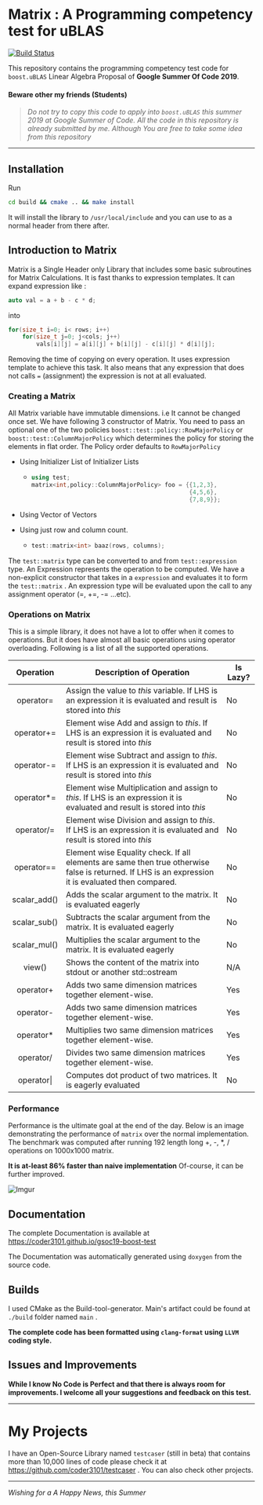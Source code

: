 # Matrix : A Programming competency test for uBLAS

[![Build 
Status](https://travis-ci.org/coder3101/gsoc19-boost-test.svg?branch=master)](https://travis-ci.org/coder3101/gsoc19-boost-test)

This repository contains the programming competency test code for `boost.uBLAS` Linear Algebra Proposal of **Google Summer Of Code 2019**. 

#### Beware other my friends (Students)

> *Do not try to copy this code to apply into `boost.uBLAS` this summer 2019 at Google Summer of Code. All the code in this repository is already submitted by me. Although You are free to take some idea from this repository*

---

## Installation

Run 

```bash
cd build && cmake .. && make install
```

It will install the library to `/usr/local/include` and you can use to as a normal header from there after.

## Introduction to Matrix

Matrix is a Single Header only Library that includes some basic subroutines for Matrix Calculations. It is fast thanks to expression templates. It can expand expression like :

```cpp
auto val = a + b - c * d;
```

into

```cpp
for(size_t i=0; i< rows; i++)
    for(size_t j=0; j<cols; j++)
        vals[i][j] = a[i][j] + b[i][j] - c[i][j] * d[i][j];
```

Removing the time of copying on every operation. It uses expression template to achieve this task. It also means that any expression that does not calls `=` (assignment) the expression is not at all evaluated. 

### Creating a Matrix

All Matrix variable have immutable dimensions. i.e It cannot be changed once set. We have following 3 constructor of Matrix. You need to pass an optional one of the two policies `boost::test::policy::RowMajorPolicy` or `boost::test::ColumnMajorPolicy` which determines the policy for storing the elements in flat order. The Policy order defaults to `RowMajorPolicy`

- Using Initializer List of Initializer Lists

  - ```cpp
    using test;
    matrix<int,policy::ColumnMajorPolicy> foo = {{1,2,3},
                                         	     {4,5,6},
                                                 {7,8,9}};
    ```

- Using Vector of Vectors

- Using just row and column count.

  - ```cpp
    test::matrix<int> baaz(rows, columns);
    ```



The `test::matrix` type can be converted to and from `test::expression` type. An Expression represents the operation to be computed. We have a non-explicit constructor that takes in a `expression` and evaluates it to form the `test::matrix` .  An expression type will be evaluated upon the call to any assignment operator (=, +=, -= ...etc).



### Operations on Matrix

This is a simple library, it does not have a lot to offer when it comes to operations. But it does have almost all basic operations using operator overloading. Following is a list of all the supported operations.

|  Operation   | Description of Operation                                     | Is Lazy? |
| :----------: | ------------------------------------------------------------ | -------- |
|  operator=   | Assign the value to *this* variable. If LHS is an expression it is evaluated and result is stored into *this* | No       |
|  operator+=  | Element wise Add and assign to *this*. If LHS is an expression it is evaluated and result is stored into *this* | No       |
|  operator-=  | Element wise Subtract and assign to *this*. If LHS is an expression it is evaluated and result is stored into *this* | No       |
|  operator*=  | Element wise Multiplication and assign to *this*. If LHS is an expression it is evaluated and result is stored into *this* | No       |
|  operator/=  | Element wise Division and assign to *this*. If LHS is an expression it is evaluated and result is stored into *this* | No       |
|  operator==  | Element wise Equality check. If all elements are same then true otherwise false is returned. If LHS is an expression it is evaluated then compared. | No       |
| scalar_add() | Adds the scalar argument to the matrix. It is evaluated eagerly | No       |
| scalar_sub() | Subtracts the scalar argument from the matrix. It is evaluated eagerly | No       |
| scalar_mul() | Multiplies the scalar argument to the matrix. It is evaluated eagerly | No       |
|    view()    | Shows the content of the matrix into stdout or another std::ostream | N/A      |
|  operator+   | Adds two same dimension matrices together element-wise.      | Yes      |
|  operator-   | Adds two same dimension matrices together element-wise.      | Yes      |
|  operator*   | Multiplies two same dimension matrices together element-wise. | Yes      |
|  operator/   | Divides two same dimension matrices together element-wise.   | Yes      |
|  operator\|  | Computes dot product of two matrices. It is eagerly evaluated | No       |



### Performance

Performance is the ultimate goal at the end of the day. Below is an image demonstrating the performance of `matrix` over the normal implementation. The benchmark was computed after running 192 length long +, -, *, / operations on 1000x1000 matrix.

**It is at-least 86% faster than naive implementation** Of-course, it can be further improved.

![Imgur](https://i.imgur.com/Y1tYoQc.png)



## Documentation

The complete Documentation is available at https://coder3101.github.io/gsoc19-boost-test 

The Documentation was automatically generated using `doxygen` from the source code.

## Builds

I used CMake as the Build-tool-generator. Main's artifact could be found at `./build` folder named `main` . 

**The complete code has been formatted using `clang-format` using `LLVM` coding style.**



## Issues and Improvements

**While I know No Code is Perfect and that there is always room for improvements. I welcome all your suggestions and feedback on this test.**

---

# My Projects

I have an Open-Source Library named `testcaser` (still in beta) that contains more than 10,000 lines of code please check it at https://github.com/coder3101/testcaser .  You can also check other projects.

---



*Wishing for a A Happy News, this Summer*
